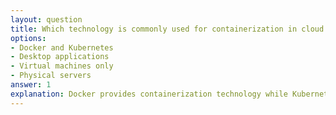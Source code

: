 ```yaml
---
layout: question
title: Which technology is commonly used for containerization in cloud deployments?
options:
- Docker and Kubernetes
- Desktop applications
- Virtual machines only
- Physical servers
answer: 1
explanation: Docker provides containerization technology while Kubernetes orchestrates and manages containers at scale, making them essential tools for modern cloud deployments.
---
```

